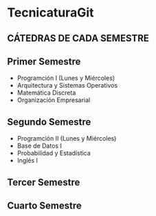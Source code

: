 
# TecnicaturaGit
## CÁTEDRAS DE CADA SEMESTRE
## Primer Semestre
- Programción I (Lunes y Miércoles)
- Arquitectura y Sistemas Operativos
- Matemática Discreta
- Organización Empresarial

## Segundo Semestre
- Programción II (Lunes y Miércoles)
- Base de Datos I
- Probabilidad y Estadística
- Inglés I

## Tercer Semestre

## Cuarto Semestre
